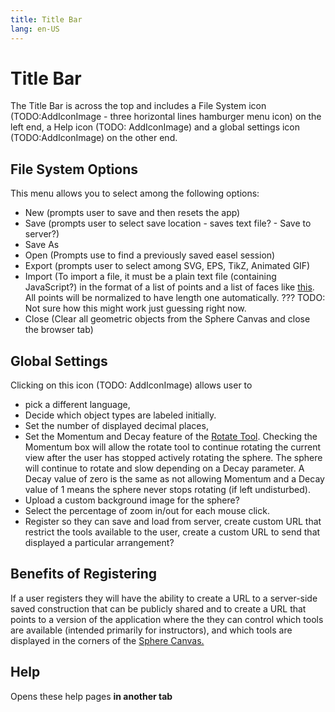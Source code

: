```yaml
---
title: Title Bar
lang: en-US
---
```


# Title Bar

The Title Bar is across the top and includes a File System icon (TODO:AddIconImage - three horizontal lines hamburger menu icon) on the left end, a Help icon (TODO: AddIconImage) and a global settings icon (TODO:AddIconImage) on the other end.

## File System Options

This menu allows you to select among the following options:

- New (prompts user to save and then resets the app)
- Save (prompts user to select save location - saves text file? - Save to server?)
- Save As
- Open (Prompts use to find a previously saved easel session)
- Export (prompts user to select among SVG, EPS, TikZ, Animated GIF)
- Import (To import a file, it must be a plain text file (containing JavaScript?) in the format of a list of points and a list of faces like [this](./importfileexample.md). All points will be normalized to have length one automatically. ??? TODO: Not sure how this might work just guessing right now.
- Close (Clear all geometric objects from the Sphere Canvas and close the browser tab)

## Global Settings

Clicking on this icon (TODO: AddIconImage) allows user to

- pick a different language,
- Decide which object types are labeled initially.
- Set the number of displayed decimal places,
- Set the Momentum and Decay feature of the [Rotate Tool](/tools/display.html#rotateion). Checking the Momentum box will allow the rotate tool to continue rotating the current view after the user has stopped actively rotating the sphere. The sphere will continue to rotate and slow depending on a Decay parameter. A Decay value of zero is the same as not allowing Momentum and a Decay value of 1 means the sphere never stops rotating (if left undisturbed).
- Upload a custom background image for the sphere?
- Select the percentage of zoom in/out for each mouse click.
- Register so they can save and load from server, create custom URL that restrict the tools available to the user, create a custom URL to send that displayed a particular arrangement?

## Benefits of Registering

If a user registers they will have the ability to create a URL to a server-side saved construction that can be publicly shared and to create a URL that points to a version of the application where the they can control which tools are available (intended primarily for instructors), and which tools are displayed in the corners of the [Sphere Canvas.](/userguide/spherecanvas.html#default-tools-in-the-corners)

## Help

Opens these help pages **in another tab**
